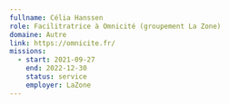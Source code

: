 ```yaml
---
fullname: Célia Hanssen
role: Facilitratrice à Omnicité (groupement La Zone)
domaine: Autre
link: https://omnicite.fr/
missions:
  - start: 2021-09-27
    end: 2022-12-30
    status: service
    employer: LaZone
---
```



